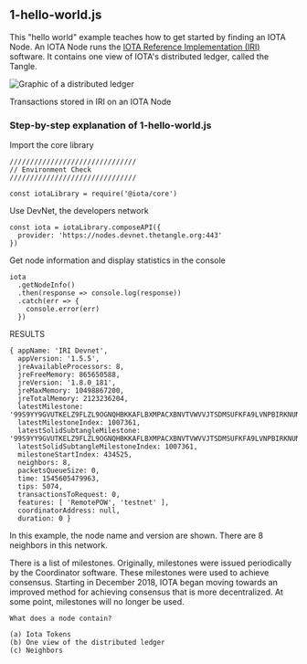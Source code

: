 ## 1-hello-world.js

This "hello world" example teaches how to get started by finding an IOTA Node.  An IOTA Node runs the [IOTA Reference Implementation (IRI)](#) software.  It contains one view of IOTA's distributed ledger, called the Tangle.

![Graphic of a distributed ledger](dl.png)

Transactions stored in IRI on an IOTA Node


###  Step-by-step explanation of 1-hello-world.js

Import the core library

```
///////////////////////////////
// Environment Check
///////////////////////////////

const iotaLibrary = require('@iota/core')
```

Use DevNet, the developers network

```
const iota = iotaLibrary.composeAPI({
  provider: 'https://nodes.devnet.thetangle.org:443'
})
```

Get node information and display statistics in the console

```
iota
  .getNodeInfo()
  .then(response => console.log(response))
  .catch(err => {
    console.error(err)
  })
```

RESULTS

```
{ appName: 'IRI Devnet',
  appVersion: '1.5.5',
  jreAvailableProcessors: 8,
  jreFreeMemory: 865650588,
  jreVersion: '1.8.0_181',
  jreMaxMemory: 10498867200,
  jreTotalMemory: 2123236204,
  latestMilestone: '99S9YY9GVUTKELZ9FLZL9OGNQHBKKAFLBXMPACXBNVTVWVVJTSDMSUFKFA9LVNPBIRKNUNXFLJOEO9999',
  latestMilestoneIndex: 1007361,
  latestSolidSubtangleMilestone: '99S9YY9GVUTKELZ9FLZL9OGNQHBKKAFLBXMPACXBNVTVWVVJTSDMSUFKFA9LVNPBIRKNUNXFLJOEO9999',
  latestSolidSubtangleMilestoneIndex: 1007361,
  milestoneStartIndex: 434525,
  neighbors: 8,
  packetsQueueSize: 0,
  time: 1545605479963,
  tips: 5074,
  transactionsToRequest: 0,
  features: [ 'RemotePOW', 'testnet' ],
  coordinatorAddress: null,
  duration: 0 }
```

In this example, the node name and version are shown.  There are 8 neighbors in this network.

There is a list of milestones.  Originally, milestones were issued periodically by the Coordinator software.  These milestones were used to achieve consensus.  Starting in December 2018, IOTA began moving towards an improved method for achieving consensus that is more decentralized.  At some point, milestones will no longer be used.  

```
What does a node contain?

(a) Iota Tokens
(b) One view of the distributed ledger
(c) Neighbors
```
